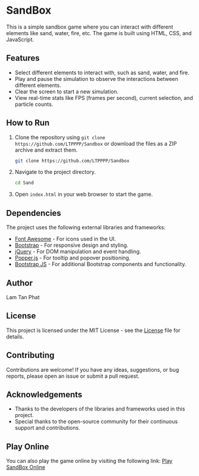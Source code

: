 # SandBox

This is a simple sandbox game where you can interact with different elements like sand, water, fire, etc. The game is built using HTML, CSS, and JavaScript.

## Features

- Select different elements to interact with, such as sand, water, and fire.
- Play and pause the simulation to observe the interactions between different elements.
- Clear the screen to start a new simulation.
- View real-time stats like FPS (frames per second), current selection, and particle counts.

## How to Run

1. Clone the repository using `git clone https://github.com/LTPPPP/Sandbox` or download the files as a ZIP archive and extract them.
   ```bash
   git clone https://github.com/LTPPPP/Sandbox
   ```
2. Navigate to the project directory.
   ```bash
   cd Sand
   ```
3. Open `index.html` in your web browser to start the game.

## Dependencies

The project uses the following external libraries and frameworks:

- [Font Awesome](https://cdnjs.cloudflare.com/ajax/libs/font-awesome/5.12.1/css/all.min.css) - For icons used in the UI.
- [Bootstrap](https://stackpath.bootstrapcdn.com/bootstrap/4.5.2/css/bootstrap.min.css) - For responsive design and styling.
- [jQuery](https://code.jquery.com/jquery-3.5.1.slim.min.js) - For DOM manipulation and event handling.
- [Popper.js](https://cdn.jsdelivr.net/npm/@popperjs/core@2.5.4/dist/umd/popper.min.js) - For tooltip and popover positioning.
- [Bootstrap JS](https://stackpath.bootstrapcdn.com/bootstrap/4.5.2/js/bootstrap.min.js) - For additional Bootstrap components and functionality.

## Author

Lam Tan Phat

## License

This project is licensed under the MIT License - see the [License](License) file for details.

## Contributing

Contributions are welcome! If you have any ideas, suggestions, or bug reports, please open an issue or submit a pull request.

## Acknowledgements

- Thanks to the developers of the libraries and frameworks used in this project.
- Special thanks to the open-source community for their continuous support and contributions.

## Play Online

You can also play the game online by visiting the following link: [Play SandBox Online](https://sandbox-coral.vercel.app/)
